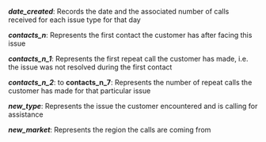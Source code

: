 ***date_created***: Records the date and the associated number of calls received for each issue type for that day

***contacts_n***: Represents the first contact the customer has after facing this issue

***contacts_n_1***: Represents the first repeat call the customer has made, i.e. the issue was not resolved during the first contact

***contacts_n_2***: to **contacts_n_7**: Represents the number of repeat calls the customer has made for that particular issue

***new_type***: Represents the issue the customer encountered and is calling for assistance

***new_market***: Represents the region the calls are coming from
